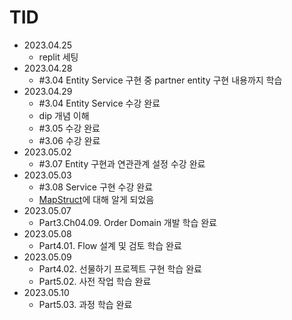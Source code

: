# TID
- 2023.04.25
  - replit 세팅
- 2023.04.28
  - #3.04 Entity Service 구현 중 partner entity 구현 내용까지 학습
- 2023.04.29
  - #3.04 Entity Service 수강 완료
  - dip 개념 이해
  - #3.05 수강 완료
  - #3.06 수강 완료
- 2023.05.02
  - #3.07 Entity 구현과 연관관계 설정 수강 완료
- 2023.05.03
  - #3.08 Service 구현 수강 완료
  - [MapStruct](https://mapstruct.org)에 대해 알게 되었음 
- 2023.05.07
  - Part3.Ch04.09. Order Domain 개발 학습 완료
- 2023.05.08
  - Part4.01. Flow 설계 및 검토 학습 완료
- 2023.05.09
  - Part4.02. 선물하기 프로젝트 구현 학습 완료
  - Part5.02. 사전 작업 학습 완료
- 2023.05.10
  - Part5.03. 과정 학습 완료